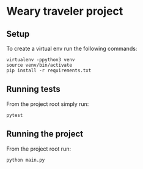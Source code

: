 # Weary traveler project

## Setup
To create a virtual env run the following commands:
```
virtualenv -ppython3 venv
source venv/bin/activate
pip install -r requirements.txt
```

## Running tests
From the project root simply run:
```
pytest
```

## Running the project
From the project root run:
```
python main.py
```
